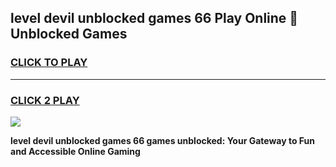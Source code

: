 
## level devil unblocked games 66 Play Online 👋 Unblocked Games
<h3>
<a href="https://premium.freeplayer.one?title=level_devil_unblocked_games_66&ref=19F">CLICK TO PLAY</a></h3>
<hr>

<h3>
<a href="https://premium.freeplayer.one?title=level_devil_unblocked_games_66&ref=19F">CLICK 2 PLAY</a>
  
</h3>

<a href="https://premium.freeplayer.one?title=level_devil_unblocked_games_66&ref=19F"><img src="https://clearcache.store/games.png"></a>


**level devil unblocked games 66 games unblocked: Your Gateway to Fun and Accessible Online Gaming**
